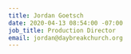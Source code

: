 ```yaml
---
title: Jordan Goetsch
date: 2020-04-13 08:54:00 -07:00
job_title: Production Director
email: jordan@daybreakchurch.org
---
```


